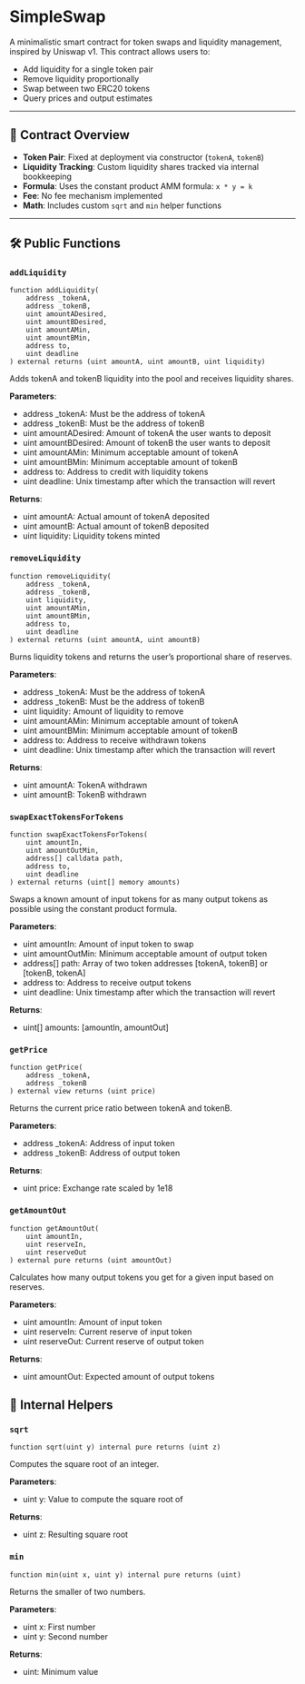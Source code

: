 # SimpleSwap

A minimalistic smart contract for token swaps and liquidity management, inspired by Uniswap v1. This contract allows users to:

- Add liquidity for a single token pair
- Remove liquidity proportionally
- Swap between two ERC20 tokens
- Query prices and output estimates

---

## 📄 Contract Overview

- **Token Pair**: Fixed at deployment via constructor (`tokenA`, `tokenB`)
- **Liquidity Tracking**: Custom liquidity shares tracked via internal bookkeeping
- **Formula**: Uses the constant product AMM formula: `x * y = k`
- **Fee**: No fee mechanism implemented
- **Math**: Includes custom `sqrt` and `min` helper functions

---

## 🛠 Public Functions

### `addLiquidity`

```solidity
function addLiquidity(
    address _tokenA,
    address _tokenB,
    uint amountADesired,
    uint amountBDesired,
    uint amountAMin,
    uint amountBMin,
    address to,
    uint deadline
) external returns (uint amountA, uint amountB, uint liquidity)
```

Adds tokenA and tokenB liquidity into the pool and receives liquidity shares.

**Parameters**:
* address _tokenA: Must be the address of tokenA
* address _tokenB: Must be the address of tokenB
* uint amountADesired: Amount of tokenA the user wants to deposit
* uint amountBDesired: Amount of tokenB the user wants to deposit
* uint amountAMin: Minimum acceptable amount of tokenA
* uint amountBMin: Minimum acceptable amount of tokenB
* address to: Address to credit with liquidity tokens
* uint deadline: Unix timestamp after which the transaction will revert

**Returns**:
* uint amountA: Actual amount of tokenA deposited
* uint amountB: Actual amount of tokenB deposited
* uint liquidity: Liquidity tokens minted

### `removeLiquidity`

```solidity
function removeLiquidity(
    address _tokenA,
    address _tokenB,
    uint liquidity,
    uint amountAMin,
    uint amountBMin,
    address to,
    uint deadline
) external returns (uint amountA, uint amountB)
```

Burns liquidity tokens and returns the user’s proportional share of reserves.

**Parameters**:
* address _tokenA: Must be the address of tokenA
* address _tokenB: Must be the address of tokenB
* uint liquidity: Amount of liquidity to remove
* uint amountAMin: Minimum acceptable amount of tokenA
* uint amountBMin: Minimum acceptable amount of tokenB
* address to: Address to receive withdrawn tokens
* uint deadline: Unix timestamp after which the transaction will revert

**Returns**:
* uint amountA: TokenA withdrawn
* uint amountB: TokenB withdrawn

### `swapExactTokensForTokens`

```solidity
function swapExactTokensForTokens(
    uint amountIn,
    uint amountOutMin,
    address[] calldata path,
    address to,
    uint deadline
) external returns (uint[] memory amounts)
```

Swaps a known amount of input tokens for as many output tokens as possible using the constant product formula.

**Parameters**:
* uint amountIn: Amount of input token to swap
* uint amountOutMin: Minimum acceptable amount of output token
* address[] path: Array of two token addresses [tokenA, tokenB] or [tokenB, tokenA]
* address to: Address to receive output tokens
* uint deadline: Unix timestamp after which the transaction will revert

**Returns**:
* uint[] amounts: [amountIn, amountOut]

### `getPrice`

```solidity
function getPrice(
    address _tokenA,
    address _tokenB
) external view returns (uint price)
```

Returns the current price ratio between tokenA and tokenB.

**Parameters**:
* address _tokenA: Address of input token
* address _tokenB: Address of output token

**Returns**:
* uint price: Exchange rate scaled by 1e18

### `getAmountOut`

```solidity
function getAmountOut(
    uint amountIn,
    uint reserveIn,
    uint reserveOut
) external pure returns (uint amountOut)
```

Calculates how many output tokens you get for a given input based on reserves.

**Parameters**:
* uint amountIn: Amount of input token
* uint reserveIn: Current reserve of input token
* uint reserveOut: Current reserve of output token

**Returns**:
* uint amountOut: Expected amount of output tokens

## 🧮 Internal Helpers

### `sqrt`

```solidity
function sqrt(uint y) internal pure returns (uint z)
```

Computes the square root of an integer.

**Parameters**:
* uint y: Value to compute the square root of

**Returns**:
* uint z: Resulting square root

### `min`

```solidity
function min(uint x, uint y) internal pure returns (uint)
```

Returns the smaller of two numbers.

**Parameters**:
* uint x: First number
* uint y: Second number

**Returns**:
* uint: Minimum value
